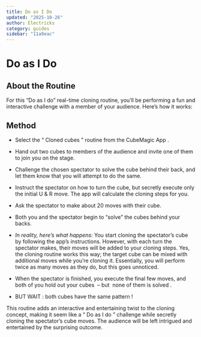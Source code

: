 ```yaml
---
title: Do as I Do
updated: "2025-10-26"
author: Electricks
category: guides
sidebar: "11a9eac"
---
```


# Do as I Do

## About the Routine

For this “Do as I do” real-time cloning routine, you’ll be performing a fun and interactive challenge with a member of your audience. Here’s how it works:

## Method

- Select the “ Cloned cubes ” routine from the CubeMagic App .

- Hand out two cubes to members of the audience and invite one of them to join you on the stage.

- Challenge the chosen spectator to solve the cube behind their back, and let them know that you will attempt to do the same.

- Instruct the spectator on how to turn the cube, but secretly execute only the initial U & R move. The app will calculate the cloning steps for you.

- Ask the spectator to make about 20 moves with their cube.

- Both you and the spectator begin to “solve” the cubes behind your backs.

- *In reality, here’s what happens:* You start cloning the spectator’s cube by following the app’s instructions. However, with each turn the spectator makes, their moves will be added to your cloning steps. Yes, the cloning routine works this way; the target cube can be mixed with additional moves while you’re cloning it. Essentially, you will perform twice as many moves as they do, but this goes unnoticed.

- When the spectator is finished, you execute the final few moves, and both of you hold out your cubes  – but  none of them is solved .

- BUT WAIT : both cubes have the same pattern !

This routine adds an interactive and entertaining twist to the cloning concept, making it seem like a “ Do as I do ” challenge while secretly cloning the spectator’s cube moves. The audience will be left intrigued and entertained by the surprising outcome.